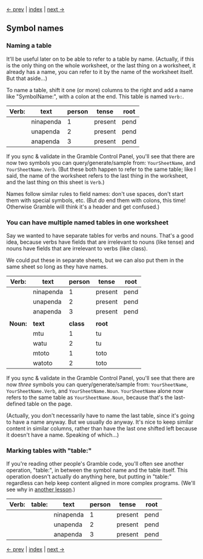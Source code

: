 [<- prev](first-program) | [index](../) | [next ->](understanding-structure)

## Symbol names

### Naming a table

It'll be useful later on to be able to refer to a table by name.  (Actually, if this is the only thing on the whole worksheet, or the last thing on a worksheet, it already has a name, you can refer to it by the name of the worksheet itself.  But that aside...)

To name a table, shift it one (or more) columns to the right and add a name like "SymbolName:", with a colon at the end.  This table is named ``Verb:``.

| Verb: | text | person | tense | root |
|--|--------|--------|-------|-----|
| | ninapenda | 1 | present | pend |
| | unapenda | 2 | present |  pend |
| | anapenda | 3 | present |  pend |

If you sync & validate in the Gramble Control Panel, you'll see that there are now two symbols you can query/generate/sample from: ``YourSheetName``, and ``YourSheetName.Verb``.  (But these both happen to refer to the same table; like I said, the name of the worksheet refers to the last thing in the worksheet, and the last thing on this sheet is ``Verb``.)

Names follow similar rules to field names: don't use spaces, don't start them with special symbols, etc.  (But *do* end them with colons, this time!  Otherwise Gramble will think it's a header and get confused.)

### You can have multiple named tables in one worksheet

Say we wanted to have separate tables for verbs and nouns.  That's a good idea, because verbs have fields that are irrelevant to nouns (like tense) and nouns have fields that are irrelevant to verbs (like class).

We could put these in separate sheets, but we can also put them in the same sheet so long as they have names.

| Verb: | text | person | tense | root |
|--|--------|--------|-------|-----|
| | ninapenda | 1 | present | pend |
| | unapenda | 2 | present |  pend |
| | anapenda | 3 | present |  pend |
| |
**Noun:** | **text** | **class** | **root**
| | mtu | 1 | tu
| | watu | 2 | tu
| | mtoto | 1 | toto
| | watoto | 2 | toto

If you sync & validate in the Gramble Control Panel, you'll see that there are now *three* symbols you can query/generate/sample from: ``YourSheetName``, ``YourSheetName.Verb``, and ``YourSheetName.Noun``.  ``YourSheetName`` alone now refers to the same table as ``YourSheetName.Noun``, because that's the last-defined table on the page.

(Actually, you don't necessarily have to name the last table, since it's going to have a name anyway.  But we usually do anyway.  It's nice to keep similar content in similar columns, rather than have the last one shifted left because it doesn't have a name.  Speaking of which...)

### Marking tables with "table:"

If you're reading other people's Gramble code, you'll often see another operation, "table:", in between the symbol name and the table itself.  This operation doesn't actually do anything here, but putting in "table:" regardless can help keep content aligned in more complex programs.  (We'll see why in [another lesson](understanding-structure).)

| Verb: | table: | text | person | tense | root |
|--|--|------|--------|-------|-----|
| | | ninapenda | 1 | present | pend |
| | | unapenda | 2 | present |  pend |
| | | anapenda | 3 | present |  pend |

[<- prev](first-program) | [index](../) | [next ->](understanding-structure)